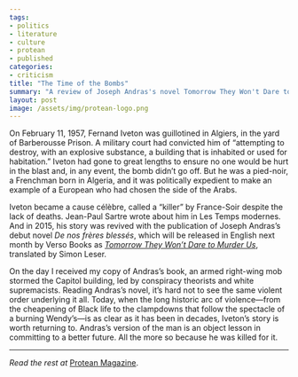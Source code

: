 ```yaml
---
tags:
- politics
- literature
- culture
- protean
- published
categories:
- criticism
title: "The Time of the Bombs"
summary: "A review of Joseph Andras's novel Tomorrow They Won't Dare to Murder Us"
layout: post
image: /assets/img/protean-logo.png
---
```

On February 11, 1957, Fernand Iveton was guillotined in Algiers, in the yard of Barberousse Prison. A military court had convicted him of “attempting to destroy, with an explosive substance, a building that is inhabited or used for habitation.” Iveton had gone to great lengths to ensure no one would be hurt in the blast and, in any event, the bomb didn’t go off. But he was a pied-noir, a Frenchman born in Algeria, and it was politically expedient to make an example of a European who had chosen the side of the Arabs.

Iveton became a cause célèbre, called a “killer” by France-Soir despite the lack of deaths. Jean-Paul Sartre wrote about him in Les Temps modernes. And in 2015, his story was revived with the publication of Joseph Andras’s debut novel _De nos frères blessés_, which will be released in English next month by Verso Books as _[Tomorrow They Won’t Dare to Murder Us](https://www.versobooks.com/books/3806-tomorrow-they-won-t-dare-to-murder-us)_, translated by Simon Leser.

On the day I received my copy of Andras’s book, an armed right-wing mob stormed the Capitol building, led by conspiracy theorists and white supremacists. Reading Andras’s novel, it’s hard not to see the same violent order underlying it all. Today, when the long historic arc of violence—from the cheapening of Black life to the clampdowns that follow the spectacle of a burning Wendy’s—is as clear as it has been in decades, Iveton’s story is worth returning to. Andras’s version of the man is an object lesson in committing to a better future. All the more so because he was killed for it.

---

_Read the rest at_ [Protean Magazine](https://proteanmag.com/2021/01/26/the-time-of-the-bombs-a-review-of-tomorrow-they-wont-dare-to-murder-us/).
